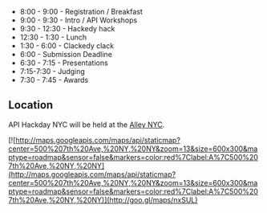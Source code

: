  - 8:00 - 9:00 - Registration / Breakfast
 - 9:00 - 9:30 - Intro / API Workshops
 - 9:30 - 12:30 - Hackedy hack
 - 12:30 - 1:30 - Lunch
 - 1:30 - 6:00 - Clackedy clack
 - 6:00 - Submission Deadline
 - 6:30 - 7:15 - Presentations
 - 7:15-7:30 - Judging
 - 7:30 - 7:45 - Awards

## Location

API Hackday NYC will be held at the [Alley NYC](https://twitter.com/AlleyNYC).

[![http://maps.googleapis.com/maps/api/staticmap?center=500%207th%20Ave,%20NY,%20NY&zoom=13&size=600x300&maptype=roadmap&sensor=false&markers=color:red%7Clabel:A%7C500%207th%20Ave,%20NY,%20NY](http://maps.googleapis.com/maps/api/staticmap?center=500%207th%20Ave,%20NY,%20NY&zoom=13&size=600x300&maptype=roadmap&sensor=false&markers=color:red%7Clabel:A%7C500%207th%20Ave,%20NY,%20NY)](http://goo.gl/maps/nxSUL)